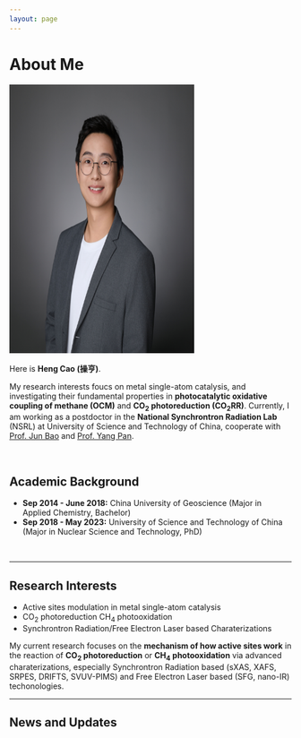 ```yaml
---
layout: page
---
```

# About Me

<img src="images/HengCao1MB.jpg" class="floatpic" width="330" height="480">

Here is **Heng Cao (操亨)**.

My research interests foucs on metal single-atom catalysis, and investigating their fundamental properties in **photocatalytic oxidative coupling of methane (OCM)** and **CO<sub>2</sub> photoreduction (CO<sub>2</sub>RR)**. Currently, I am working as a postdoctor in the **National Synchrontron Radiation Lab** (NSRL) at University of Science and Technology of China, cooperate with [Prof. Jun Bao](http://team.ustc.edu.cn/Baogroup/zh_CN/) and [Prof. Yang Pan](https://www.x-mol.com/groups/Pan_Yang).

<br>

## Academic Background


- **Sep 2014 - June 2018:** China University of Geoscience (Major in Applied Chemistry, Bachelor)
- **Sep 2018 - May 2023:** University of Science and Technology of China (Major in Nuclear Science and Technology, PhD)

<br>

---

## Research Interests

- Active sites modulation in metal single-atom catalysis
- CO<sub>2</sub> photoreduction CH<sub>4</sub> photooxidation
- Synchrontron Radiation/Free Electron Laser based Charaterizations

My current research focuses on the **mechanism of how active sites work** in the reaction of **CO<sub>2</sub> photoreduction** or **CH<sub>4</sub> photooxidation** via advanced charaterizations, especially Synchrontron Radiation based (sXAS, XAFS, SRPES, DRIFTS, SVUV-PIMS) and Free Electron Laser based (SFG, nano-IR) techonologies. <br>

---

## News and Updates
